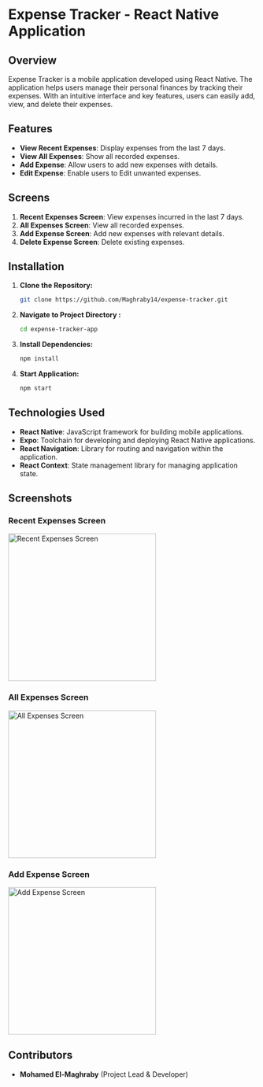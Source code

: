 # Expense Tracker - React Native Application

## Overview

Expense Tracker is a mobile application developed using React Native. The application helps users manage their personal finances by tracking their expenses. With an intuitive interface and key features, users can easily add, view, and delete their expenses.

## Features

- **View Recent Expenses**: Display expenses from the last 7 days.
- **View All Expenses**: Show all recorded expenses.
- **Add Expense**: Allow users to add new expenses with details.
- **Edit Expense**: Enable users to Edit unwanted expenses.

## Screens

1. **Recent Expenses Screen**: View expenses incurred in the last 7 days.
2. **All Expenses Screen**: View all recorded expenses.
3. **Add Expense Screen**: Add new expenses with relevant details.
4. **Delete Expense Screen**: Delete existing expenses.

## Installation

1. **Clone the Repository:**
   ```bash
   git clone https://github.com/Maghraby14/expense-tracker.git
   
2. **Navigate to Project Directory :**
   ```bash
   cd expense-tracker-app

3. **Install Dependencies:**
   ```bash
   npm install

4. **Start Application:**
   ```bash
   npm start
## Technologies Used

- **React Native**: JavaScript framework for building mobile applications.
- **Expo**: Toolchain for developing and deploying React Native applications.
- **React Navigation**: Library for routing and navigation within the application.
- **React Context**: State management library for managing application state.

## Screenshots

### Recent Expenses Screen
<img src="assets/recent.jpeg" alt="Recent Expenses Screen" width="300px">

### All Expenses Screen
<img src="screenshots/all.jpeg" alt="All Expenses Screen" width="300px">

### Add Expense Screen
<img src="screenshots/add.jpeg" alt="Add Expense Screen" width="300px">


## Contributors

- **Mohamed El-Maghraby** (Project Lead & Developer)
